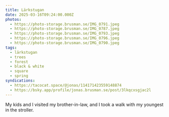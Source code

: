 ```yaml
---
title: Lärkstugan
date: 2025-03-16T09:24:00.000Z
photos:
  - https://photo-storage.brusman.se/IMG_0791.jpeg
  - https://photo-storage.brusman.se/IMG_0787.jpeg
  - https://photo-storage.brusman.se/IMG_0793.jpeg
  - https://photo-storage.brusman.se/IMG_0796.jpeg
  - https://photo-storage.brusman.se/IMG_0790.jpeg
tags:
  - lärkstugan
  - trees
  - forest
  - black & white
  - square
  - spring
syndications:
  - https://tacocat.space/@jonas/114171423559148874
  - https://bsky.app/profile/jonas.brusman.se/post/3lkqcxsgjac2l
---
```


My kids and I visited my brother-in-law, and I took a walk with my youngest in the stroller.
